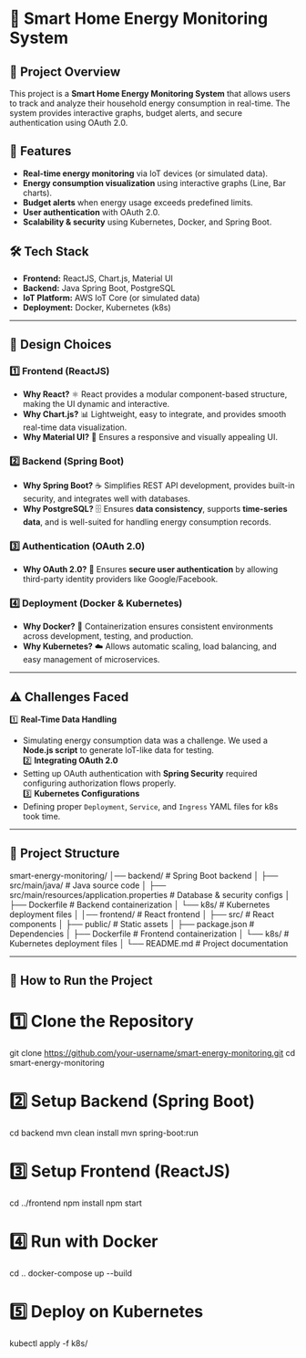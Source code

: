 # 🔋 Smart Home Energy Monitoring System  

## 📜 Project Overview  
This project is a **Smart Home Energy Monitoring System** that allows users to track and analyze their household energy consumption in real-time. The system provides interactive graphs, budget alerts, and secure authentication using OAuth 2.0.  

## 🚀 Features  
- **Real-time energy monitoring** via IoT devices (or simulated data).  
- **Energy consumption visualization** using interactive graphs (Line, Bar charts).  
- **Budget alerts** when energy usage exceeds predefined limits.  
- **User authentication** with OAuth 2.0.  
- **Scalability & security** using Kubernetes, Docker, and Spring Boot.  

## 🛠️ Tech Stack  
- **Frontend:** ReactJS, Chart.js, Material UI  
- **Backend:** Java Spring Boot, PostgreSQL  
- **IoT Platform:** AWS IoT Core (or simulated data)  
- **Deployment:** Docker, Kubernetes (k8s)  

---

## 📐 **Design Choices**  

### **1️⃣ Frontend (ReactJS)**  
- **Why React?** ⚛️ React provides a modular component-based structure, making the UI dynamic and interactive.  
- **Why Chart.js?** 📊 Lightweight, easy to integrate, and provides smooth real-time data visualization.  
- **Why Material UI?** 🎨 Ensures a responsive and visually appealing UI.  

### **2️⃣ Backend (Spring Boot)**  
- **Why Spring Boot?** ☕ Simplifies REST API development, provides built-in security, and integrates well with databases.  
- **Why PostgreSQL?** 🗄️ Ensures **data consistency**, supports **time-series data**, and is well-suited for handling energy consumption records.  

### **3️⃣ Authentication (OAuth 2.0)**  
- **Why OAuth 2.0?** 🔐 Ensures **secure user authentication** by allowing third-party identity providers like Google/Facebook.  

### **4️⃣ Deployment (Docker & Kubernetes)**  
- **Why Docker?** 🐳 Containerization ensures consistent environments across development, testing, and production.  
- **Why Kubernetes?** ☁️ Allows automatic scaling, load balancing, and easy management of microservices.  

---

## ⚠️ **Challenges Faced**  
1️⃣ **Real-Time Data Handling**  
   - Simulating energy consumption data was a challenge. We used a **Node.js script** to generate IoT-like data for testing.  
2️⃣ **Integrating OAuth 2.0**  
   - Setting up OAuth authentication with **Spring Security** required configuring authorization flows properly.  
3️⃣ **Kubernetes Configurations**  
   - Defining proper `Deployment`, `Service`, and `Ingress` YAML files for k8s took time.  

---

## 📂 **Project Structure**  

smart-energy-monitoring/ │── backend/ # Spring Boot backend │ ├── src/main/java/ # Java source code │ ├── src/main/resources/application.properties # Database & security configs │ ├── Dockerfile # Backend containerization │ └── k8s/ # Kubernetes deployment files │ │── frontend/ # React frontend │ ├── src/ # React components │ ├── public/ # Static assets │ ├── package.json # Dependencies │ ├── Dockerfile # Frontend containerization │ └── k8s/ # Kubernetes deployment files │ └── README.md # Project documentation


---

## 🚀 **How to Run the Project**  

# 1️⃣ Clone the Repository
git clone https://github.com/your-username/smart-energy-monitoring.git
cd smart-energy-monitoring

# 2️⃣ Setup Backend (Spring Boot)
cd backend
mvn clean install
mvn spring-boot:run

# 3️⃣ Setup Frontend (ReactJS)
cd ../frontend
npm install
npm start

# 4️⃣ Run with Docker
cd ..
docker-compose up --build

# 5️⃣ Deploy on Kubernetes
kubectl apply -f k8s/
